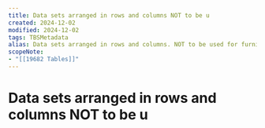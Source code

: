 ```yaml
---
title: Data sets arranged in rows and columns NOT to be u
created: 2024-12-02
modified: 2024-12-02
tags: TBSMetadata
alias: Data sets arranged in rows and columns. NOT to be used for furniture.
scopeNote:
- "[[19682 Tables]]"
---
```

# Data sets arranged in rows and columns NOT to be u
